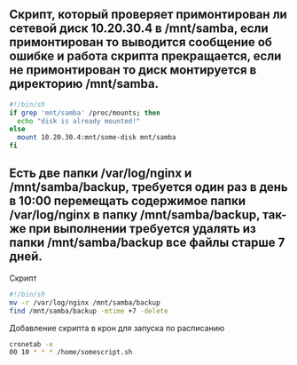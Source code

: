 <h2>Скрипт, который проверяет примонтирован ли сетевой диск 10.20.30.4 в  /mnt/samba, если примонтирован то выводится сообщение об ошибке и работа скрипта прекращается, если не примонтирован то диск монтируется в директорию /mnt/samba.
</h2>


```bash
#!/bin/sh
if grep 'mnt/samba' /proc/mounts; then 
  echo "disk is already mounted!"
else
  mount 10.20.30.4:mnt/some-disk mnt/samba
fi
```

<h2>Есть две папки /var/log/nginx и /mnt/samba/backup, требуется один раз в день в 10:00 перемещать содержимое папки /var/log/nginx в папку /mnt/samba/backup, так-же при выполнении требуется удалять из папки /mnt/samba/backup все файлы старше 7 дней.
</h2>

<p>Скрипт</p>

```bash
#!/bin/sh
mv -r /var/log/nginx /mnt/samba/backup
find /mnt/samba/backup -mtime +7 -delete
```

<p>Добавление скрипта в крон для запуска по расписанию</p>

```bash
cronetab -e
00 10 * * * /home/somescript.sh
```
